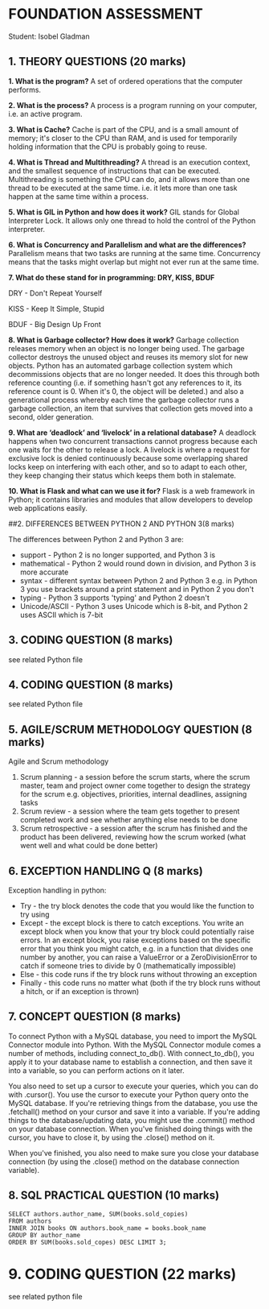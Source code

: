 # FOUNDATION ASSESSMENT
Student: Isobel Gladman

## 1. THEORY QUESTIONS (20 marks)

**1. What is the program?**
A set of ordered operations that the computer performs.

**2. What is the process?**
A process is a program running on your computer, i.e. an active program.

**3. What is Cache?**
Cache is part of the CPU, and is a small amount of memory; it's closer to the CPU than RAM, 
and is used for temporarily holding information that the CPU is probably going to reuse.

**4. What is Thread and Multithreading?**
A thread is an execution context, and the smallest sequence of instructions that can be executed.
Multithreading is something the CPU can do, and it allows more than one thread to be executed at the same time.
i.e. it lets more than one task happen at the same time within a process.

**5. What is GIL in Python and how does it work?**
GIL stands for Global Interpreter Lock. It allows only one thread 
to hold the control of the Python interpreter.

**6. What is Concurrency and Parallelism and what are the differences?**
Parallelism means that two tasks are running at the same time. 
Concurrency means that the tasks might overlap but might not ever run at the same time.

**7. What do these stand for in programming: DRY, KISS, BDUF**

DRY - Don't Repeat Yourself

KISS - Keep It Simple, Stupid

BDUF - Big Design Up Front

**8. What is Garbage collector? How does it work?**
Garbage collection releases memory when an object is no longer being used. 
The garbage collector destroys the unused object and reuses its memory slot for new objects. 
Python has an automated garbage collection system which decommissions
objects that are no longer needed. It does this through both reference counting 
(i.e. if something hasn't got any references to it, its reference count is 0. 
When it's 0, the object will be deleted.) and also a generational process whereby
each time the garbage collector runs a garbage collection, an item that survives that
collection gets moved into a second, older generation.

**9. What are ‘deadlock’ and ‘livelock’ in a relational database?**
A deadlock happens when two concurrent transactions cannot progress 
because each one waits for the other to release a lock. 
A livelock is where a request for exclusive lock is denied continuously 
because some overlapping shared locks keep on interfering with each other, 
and so to adapt to each other, they keep changing their status
which keeps them both in stalemate.

**10. What is Flask and what can we use it for?**
Flask is a web framework in Python; it contains libraries and modules that allow developers
to develop web applications easily.

##2. DIFFERENCES BETWEEN PYTHON 2 AND PYTHON 3(8 marks)

The differences between Python 2 and Python 3 are:
- support - Python 2 is no longer supported, and Python 3 is
- mathematical - Python 2 would round down in division, and Python 3 is more accurate
- syntax - different syntax between Python 2 and Python 3 e.g. in Python 3 you use brackets around a print statement and in Python 2 you don't
- typing - Python 3 supports 'typing' and Python 2 doesn't
- Unicode/ASCII - Python 3 uses Unicode which is 8-bit, and Python 2 uses ASCII which is 7-bit

## 3. CODING QUESTION (8 marks)
see related Python file

## 4. CODING QUESTION (8 marks)
see related Python file

## 5. AGILE/SCRUM METHODOLOGY QUESTION (8 marks)
Agile and Scrum methodology
1. Scrum planning - a session before the scrum starts, where the scrum master, team and project owner come together to design the strategy for the scrum e.g. objectives, priorities, internal deadlines, assigning tasks
2. Scrum review - a session where the team gets together to present completed work and see whether anything else needs to be done
3. Scrum retrospective - a session after the scrum has finished and the product has been delivered, reviewing how the scrum worked (what went well and what could be done better)

## 6.  EXCEPTION HANDLING Q (8 marks)
Exception handling in python:
- Try - the try block denotes the code that you would like the function to try using
- Except - the except block is there to catch exceptions. You write an except block when you know that your try block could potentially raise errors. In an except block, you raise exceptions based on the specific error that you think you might catch, e.g. in a function that divides one number by another, you can raise a ValueError or a ZeroDivisionError to catch if someone tries to divide by 0 (mathematically impossible)
- Else - this code runs if the try block runs without throwing an exception
- Finally - this code runs no matter what (both if the try block runs without a hitch, or if an exception is thrown)

## 7. CONCEPT QUESTION (8 marks)
To connect Python with a MySQL database, you need to import the MySQL Connector module into Python.
With the MySQL Connector module comes a number of methods, including connect_to_db().
With connect_to_db(), you apply it to your database name to establish a connection, and then save it into a variable, so you can perform actions on it later.

You also need to set up a cursor to execute your queries, which you can do with .cursor(). You use the cursor to execute your Python query onto the MySQL database.
If you're retrieving things from the database, you use the .fetchall() method on your cursor and save it into a variable.
If you're adding things to the database/updating data, you might use the .commit() method on your database connection.
When you've finished doing things with the cursor, you have to close it, by using the .close() method on it.

When you've finished, you also need to make sure you close your database connection (by using the .close() method on the database connection variable).

## 8. SQL PRACTICAL QUESTION (10 marks)
```
SELECT authors.author_name, SUM(books.sold_copies)
FROM authors 
INNER JOIN books ON authors.book_name = books.book_name 
GROUP BY author_name 
ORDER BY SUM(books.sold_copes) DESC LIMIT 3;
```

# 9. CODING QUESTION (22 marks)
see related python file